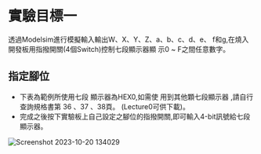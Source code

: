 # 實驗目標一  
透過Modelsim進行模擬輸入輸出W、X、Y、Z、a、b、c、d、e、 f和g,在燒入開發板用指撥開關(4個Switch)控制七段顯示器顯 示0 ~ F之間任意數字。

## 指定腳位  
- 下表為範例所使用七段 顯示器為HEX0,如需使 用到其他顆七段顯示器 ,請自行查詢規格書第 36 、37 、38頁。 (Lecture0可供下載)。
- 完成之後按下實驗板上自己設定之腳位的指撥開關,即可輸入4-bit訊號給七段顯示器。

![Screenshot 2023-10-20 134029](https://github.com/Zocke07/Microprocessor-Based-Systems/assets/91361456/09b34512-09b3-44e3-9278-a8ee7ffd5ba5)
